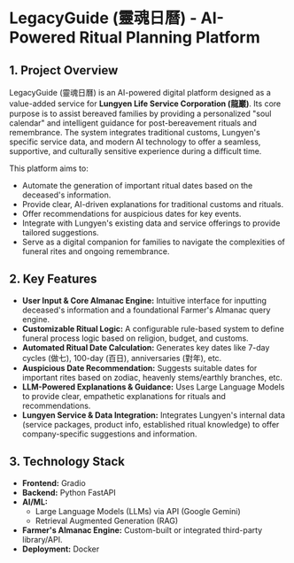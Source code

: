 # LegacyGuide (靈魂日曆) - AI-Powered Ritual Planning Platform

## 1. Project Overview

LegacyGuide (靈魂日曆) is an AI-powered digital platform designed as a value-added service for **Lungyen Life Service Corporation (龍巖)**. Its core purpose is to assist bereaved families by providing a personalized "soul calendar" and intelligent guidance for post-bereavement rituals and remembrance. The system integrates traditional customs, Lungyen's specific service data, and modern AI technology to offer a seamless, supportive, and culturally sensitive experience during a difficult time.

This platform aims to:
*   Automate the generation of important ritual dates based on the deceased's information.
*   Provide clear, AI-driven explanations for traditional customs and rituals.
*   Offer recommendations for auspicious dates for key events.
*   Integrate with Lungyen's existing data and service offerings to provide tailored suggestions.
*   Serve as a digital companion for families to navigate the complexities of funeral rites and ongoing remembrance.

## 2. Key Features

*   **User Input & Core Almanac Engine:** Intuitive interface for inputting deceased's information and a foundational Farmer's Almanac query engine.
*   **Customizable Ritual Logic:** A configurable rule-based system to define funeral process logic based on religion, budget, and customs.
*   **Automated Ritual Date Calculation:** Generates key dates like 7-day cycles (做七), 100-day (百日), anniversaries (對年), etc.
*   **Auspicious Date Recommendation:** Suggests suitable dates for important rites based on zodiac, heavenly stems/earthly branches, etc.
*   **LLM-Powered Explanations & Guidance:** Uses Large Language Models to provide clear, empathetic explanations for rituals and recommendations.
*   **Lungyen Service & Data Integration:** Integrates Lungyen's internal data (service packages, product info, established ritual knowledge) to offer company-specific suggestions and information.

## 3. Technology Stack

*   **Frontend:** Gradio
*   **Backend:** Python FastAPI
*   **AI/ML:**
    *   Large Language Models (LLMs) via API (Google Gemini)
    *   Retrieval Augmented Generation (RAG)
*   **Farmer's Almanac Engine:** Custom-built or integrated third-party library/API.
*   **Deployment:** Docker